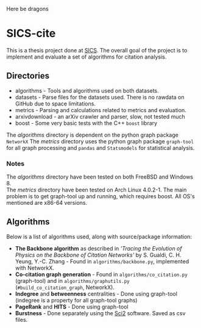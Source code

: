 Here be dragons

# SICS-cite

This is a thesis project done at [SICS](https://www.sics.se/). The overall goal of the project is to implement and evaluate a set of algorithms for citation analysis.


## Directories

* algorithms - Tools and algorithms used on both datasets.
* datasets - Parse files for the datasets used. There is no rawdata on GitHub due to space limitations.
* metrics - Parsing and calculations related to metrics and evaluation.
* arxivdownload - an arXiv crawler and parser, slow, not tested much
* boost - Some very basic tests with the C++ `boost` library

The *algorithms* directory is dependent on the python graph package `NetworkX`
The *metrics* directory uses the python graph package `graph-tool` for all graph processing and `pandas` and `Statsmodels` for statistical analysis.

### Notes
The *algorithms* directory have been tested on both FreeBSD and Windows 8.	
The *metrics* directory have been tested on Arch Linux 4.0.2-1. The main problem is to get graph-tool up and running, which requires boost.
All OS's mentioned are x86-64 versions.

## Algorithms
Below is a list of algorithms used, along with source/package information:

* **The Backbone algorithm** as described in *'Tracing the Evolution of Physics on the Backbone of Citation Networks'*
by S. Gualdi, C. H. Yeung, Y.-C. Zhang - Found in `algorithms/backbone.py`, implemented with NetworkX.
* **Co-citation graph generation** - Found in `algorithms/co_citation.py` (graph-tool) and in `algorithms/graphutils.py` (`#build_co_citation_graph`, NetworkX).
* **Indegree** and **betweenness** centralities - Done using graph-tool (indegree is a property for all graph-tool graphs)
* **PageRank** and **HITS** - Done using graph-tool
* **Burstness** - Done separately using the [Sci2](https://sci2.cns.iu.edu/) software. Saved as csv files.